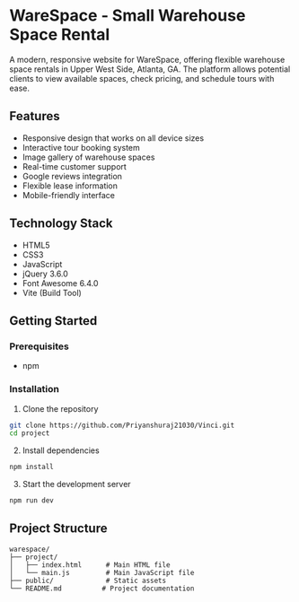 # WareSpace - Small Warehouse Space Rental

A modern, responsive website for WareSpace, offering flexible warehouse space rentals in Upper West Side, Atlanta, GA. The platform allows potential clients to view available spaces, check pricing, and schedule tours with ease.

## Features

- Responsive design that works on all device sizes
- Interactive tour booking system
- Image gallery of warehouse spaces
- Real-time customer support
- Google reviews integration
- Flexible lease information
- Mobile-friendly interface

## Technology Stack

- HTML5
- CSS3
- JavaScript
- jQuery 3.6.0
- Font Awesome 6.4.0
- Vite (Build Tool)

## Getting Started

### Prerequisites

- npm

### Installation

1. Clone the repository
```bash
git clone https://github.com/Priyanshuraj21030/Vinci.git
cd project
```

2. Install dependencies
```bash
npm install
```

3. Start the development server
```bash
npm run dev
```

## Project Structure

```
warespace/
├── project/
│   ├── index.html      # Main HTML file
│   └── main.js         # Main JavaScript file
├── public/             # Static assets
└── README.md          # Project documentation
```


